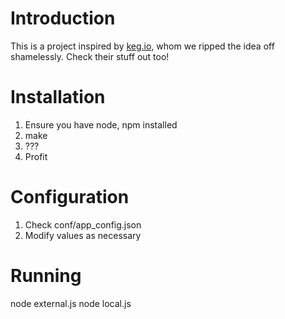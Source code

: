 # Introduction

This is a project inspired by [keg.io](https://github.com/vnc/keg.io), whom we ripped the idea off shamelessly. Check their stuff out too!

# Installation

1. Ensure you have node, npm installed
2. make 
3. ???
4. Profit

# Configuration

1. Check conf/app_config.json
2. Modify values as necessary

# Running

  node external.js
  node local.js
